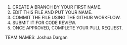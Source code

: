 1. CREATE A BRANCH BY YOUR FIRST NAME.
2. EDIT THIS FILE AND PUT YOUR NAME.
3. COMMIT THE FILE USING THE GITHUB WORKFLOW.
4. SUBMIT IT FOR CODE REVIEW.
5. ONCE APPROVED, COMPLETE YOUR PULL REQUEST.


TEAM NAMES:
Joshua Dargan